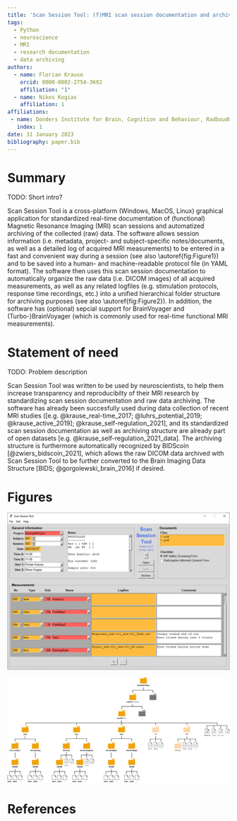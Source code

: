 ```yaml
---
title: 'Scan Session Tool: (f)MRI scan session documentation and archiving'
tags:
  - Python
  - neuroscience
  - MRI
  - research documentation
  - data archiving
authors:
  - name: Florian Krause
    orcid: 0000-0002-2754-3692
    affiliation: "1"
  - name: Nikos Kogias
    affiliation: 1
affiliations:
 - name: Donders Institute for Brain, Cognition and Behaviour, RadboudUMC, Nijmegen, The Netherlands
   index: 1
date: 31 January 2023
bibliography: paper.bib
---
```


# Summary

TODO: Short intro?

Scan Session Tool is a cross-platform (Windows, MacOS, Linux) graphical
application for standardized real-time documentation of (functional) Magnetic
Resonance Imaging (MRI) scan sessions and automatized archiving of the collected
(raw) data. The software allows session information (i.e. metadata, project- and
subject-specific notes/documents, as well as a detailed log of acquired MRI
measurements) to be entered in a fast and convenient way during a session (see
also \autoref{fig:Figure1}) and to be saved into a human- and machine-readable
protocol file (in YAML format).
The software then uses this scan session documentation to automatically organize
the raw data (i.e. DICOM images) of all acquired measurements, as well as any
related logfiles (e.g. stimulation protocols, response time recordings, etc.)
into a unified hierarchical folder structure for archiving purposes (see also
\autoref{fig:Figure2}).
In addition, the software has (optional) sepcial support for BrainVoyager and
(Turbo-)BrainVoyager (which is commonly used for real-time functional MRI
measurements).


# Statement of need
TODO: Problem description

Scan Session Tool was written to be used by neuroscientists, to help them
increase transparency and reproducibilty of their MRI research by standardizing
scan session documentation and raw data archiving. The software has already
been succesfully used during data collection of recent MRI studies ([e.g.
@krause_real-time_2017; @luhrs_potential_2019; @krause_active_2019];
@krause_self-regulation_2021], and its standardized scan session documentation
as well as archiving structure are already part of open datasets [e.g. 
@krause_self-regulation_2021_data]. The archiving structure is furthermore
automatically recognized by BIDScoin [@zwiers_bidscoin_2021], which allows the
raw DICOM data archived with Scan Session Tool to be further converted to the Brain
Imaging Data Structure [BIDS; @gorgolewski_brain_2016] if desired.


# Figures

![Example of documenting a scan session with Scan Session Tool.\label{fig:Figure1}](ScanSessionToolExample.png)

![Example of resulting folder structure after archiving data with Scan Session Tool.\label{fig:Figure2}](ArchivingStructureExample.png)


# References

